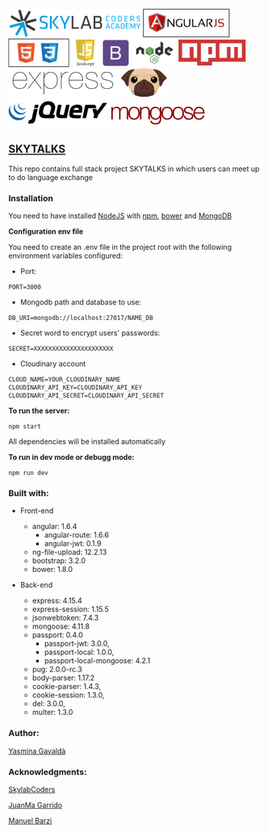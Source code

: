 [![Skylab](https://github.com/Iggy-Codes/logo-images/blob/master/logos/skylab-56.png)](http://www.skylabcoders.com/) [![AngularJS](https://github.com/Iggy-Codes/logo-images/blob/master/logos/angularjs.png)](https://angularjs.org/) [![HTML5 and CSS3](https://github.com/Iggy-Codes/logo-images/blob/master/logos/html5andcss3.png)](http://www.w3.org/) [![JavaScript](https://github.com/Iggy-Codes/logo-images/blob/master/logos/js.png)](http://www.w3.org/) [![Bootstrap](https://github.com/Iggy-Codes/logo-images/blob/master/logos/bootstrap.png)](http://getbootstrap.com/) [![NodeJS](https://github.com/Iggy-Codes/logo-images/blob/master/logos/nodejs.png)](https://nodejs.org/) [![npm](https://github.com/Iggy-Codes/logo-images/blob/master/logos/npm.png)](https://www.npmjs.com/) [![ExpressJS](https://github.com/Iggy-Codes/logo-images/blob/master/logos/expressjs.png)](http://www.expressjs.com/) [![PugJS](https://github.com/Iggy-Codes/logo-images/blob/master/logos/pug.png)](http://www.pugjs.org/) [![jQuery](https://github.com/Iggy-Codes/logo-images/blob/master/logos/jquery.png)](http://jquery.com/)  [![Mongoose](https://github.com/MarioTerron/logo-images/blob/master/logos/mongoose.png)](http://http://mongoosejs.com/) 

## [SKYTALKS]

[SKYTALKS]:https://skytalks.herokuapp.com/#!/

This repo contains full stack project SKYTALKS in which users 
can meet up to do language exchange

### Installation

You need to have installed [NodeJS] with [npm], [bower] and [MongoDB]

[NodeJS]:(https://nodejs.org/en/)
[npm]:(https://www.npmjs.com/)
[bower]:(https://bower.io/)
[MongoDB]:(https://www.mongodb.com/)

**Configuration env file**

You need to create an .env file in the project root with the following environment variables configured:

* Port:

~~~
PORT=3000
~~~

* Mongodb path and database to use:

~~~
DB_URI=mongodb://localhost:27017/NAME_DB
~~~

* Secret word to encrypt users' passwords:

~~~
SECRET=XXXXXXXXXXXXXXXXXXXXXX
~~~

* Cloudinary account

~~~
CLOUD_NAME=YOUR_CLOUDINARY_NAME
CLOUDINARY_API_KEY=CLOUDINARY_API_KEY
CLOUDINARY_API_SECRET=CLOUDINARY_API_SECRET
~~~

**To run the server:**

~~~
npm start
~~~

All dependencies will be installed automatically

**To run in dev mode or debugg mode:**

~~~
npm run dev
~~~

### Built with:

* Front-end

    - angular: 1.6.4
        + angular-route: 1.6.6
        + angular-jwt: 0.1.9
    - ng-file-upload: 12.2.13
    - bootstrap: 3.2.0
    - bower: 1.8.0


* Back-end

    - express: 4.15.4
    - express-session: 1.15.5
    - jsonwebtoken: 7.4.3
    - mongoose: 4.11.8
    - passport: 0.4.0
        + passport-jwt: 3.0.0,
        + passport-local: 1.0.0,
        + passport-local-mongoose: 4.2.1
    - pug: 2.0.0-rc.3
    - body-parser: 1.17.2
    - cookie-parser: 1.4.3,
    - cookie-session: 1.3.0,
    - del: 3.0.0,
    - multer: 1.3.0

### Author:

[Yasmina Gavaldà]

[Yasmina Gavaldà]:https://github.com/yasminagavalda

### Acknowledgments:

[SkylabCoders]

[JuanMa Garrido]

[Manuel Barzi]

[SkylabCoders]:https://github.com/SkylabCoders
[JuanMa Garrido]:https://github.com/juanmaguitar
[Manuel Barzi]:https://github.com/manuelbarzi
